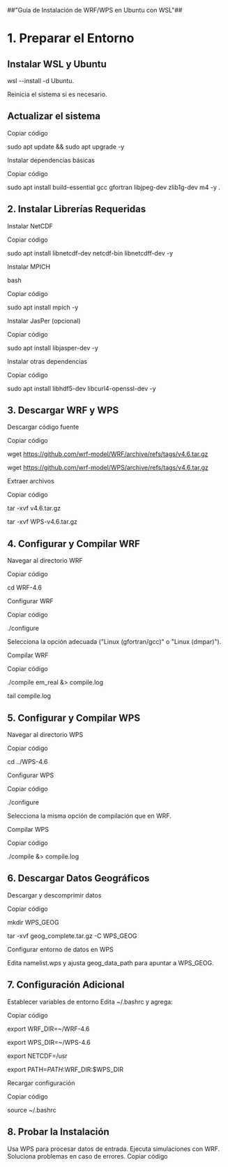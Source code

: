 
##"Guía de Instalación de WRF/WPS en Ubuntu con WSL"##


# **1. Preparar el Entorno**

## Instalar WSL y Ubuntu

wsl --install -d Ubuntu.

Reinicia el sistema si es necesario.


## Actualizar el sistema

Copiar código

sudo apt update && sudo apt upgrade -y 

Instalar dependencias básicas 


Copiar código

sudo apt install build-essential gcc gfortran libjpeg-dev zlib1g-dev m4 -y .

## 2. Instalar Librerías Requeridas
Instalar NetCDF

Copiar código

sudo apt install libnetcdf-dev netcdf-bin libnetcdff-dev -y

Instalar MPICH

bash

Copiar código

sudo apt install mpich -y

Instalar JasPer (opcional)

Copiar código

sudo apt install libjasper-dev -y

Instalar otras dependencias

Copiar código

sudo apt install libhdf5-dev libcurl4-openssl-dev -y

## 3. Descargar WRF y WPS

Descargar código fuente

Copiar código

wget https://github.com/wrf-model/WRF/archive/refs/tags/v4.6.tar.gz

wget https://github.com/wrf-model/WPS/archive/refs/tags/v4.6.tar.gz

Extraer archivos

Copiar código

tar -xvf v4.6.tar.gz

tar -xvf WPS-v4.6.tar.gz

## 4. Configurar y Compilar WRF

Navegar al directorio WRF

Copiar código

cd WRF-4.6

Configurar WRF

Copiar código

./configure

Selecciona la opción adecuada ("Linux (gfortran/gcc)" o "Linux (dmpar)").

Compilar WRF

Copiar código

./compile em_real &> compile.log

tail compile.log

## 5. Configurar y Compilar WPS
Navegar al directorio WPS

Copiar código

cd ../WPS-4.6

Configurar WPS

Copiar código

./configure

Selecciona la misma opción de compilación que en WRF.

Compilar WPS

Copiar código

./compile &> compile.log

## 6. Descargar Datos Geográficos
Descargar y descomprimir datos

Copiar código

mkdir WPS_GEOG

tar -xvf geog_complete.tar.gz -C WPS_GEOG

Configurar entorno de datos en WPS

Edita namelist.wps y ajusta geog_data_path para apuntar a WPS_GEOG.

## 7. Configuración Adicional
Establecer variables de entorno
Edita ~/.bashrc y agrega:


Copiar código

export WRF_DIR=~/WRF-4.6

export WPS_DIR=~/WPS-4.6

export NETCDF=/usr

export PATH=$PATH:$WRF_DIR:$WPS_DIR

Recargar configuración

Copiar código

source ~/.bashrc

## 8. Probar la Instalación
Usa WPS para procesar datos de entrada.
Ejecuta simulaciones con WRF.
Soluciona problemas en caso de errores.
Copiar código





